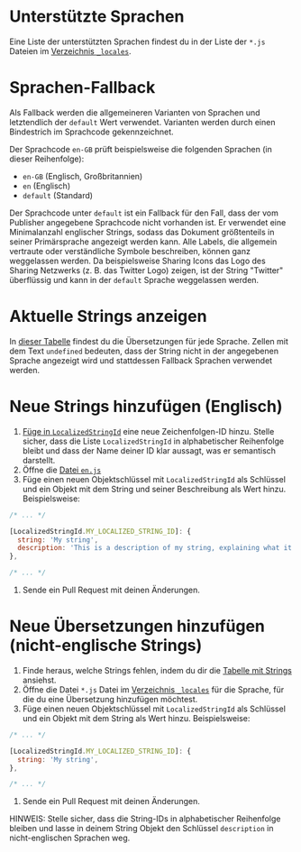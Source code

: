 # Unterstützte Sprachen

Eine Liste der unterstützten Sprachen findest du in der Liste der `*.js` Dateien im [Verzeichnis `_locales`](https://github.com/ampproject/amphtml/tree/main/extensions/amp-story/1.0/_locales).

# Sprachen-Fallback

Als Fallback werden die allgemeineren Varianten von Sprachen und letztendlich der `default` Wert verwendet. Varianten werden durch einen Bindestrich im Sprachcode gekennzeichnet.

Der Sprachcode `en-GB` prüft beispielsweise die folgenden Sprachen (in dieser Reihenfolge):

-   `en-GB` (Englisch, Großbritannien)
-   `en` (Englisch)
-   `default` (Standard)

Der Sprachcode unter `default` ist ein Fallback für den Fall, dass der vom Publisher angegebene Sprachcode nicht vorhanden ist. Er verwendet eine Minimalanzahl englischer Strings, sodass das Dokument größtenteils in seiner Primärsprache angezeigt werden kann. Alle Labels, die allgemein vertraute oder verständliche Symbole beschreiben, können ganz weggelassen werden. Da beispielsweise Sharing Icons das Logo des Sharing Netzwerks (z. B. das Twitter Logo) zeigen, ist der String "Twitter" überflüssig und kann in der `default` Sprache weggelassen werden.

# Aktuelle Strings anzeigen

In [dieser Tabelle](https://bit.ly/amp-story-strings) findest du die Übersetzungen für jede Sprache. Zellen mit dem Text `undefined` bedeuten, dass der String nicht in der angegebenen Sprache angezeigt wird und stattdessen Fallback Sprachen verwendet werden.

# Neue Strings hinzufügen (Englisch)

1. [Füge in `LocalizedStringId`](https://github.com/ampproject/amphtml/blob/main/src/localized-strings.js#L31) eine neue Zeichenfolgen-ID hinzu. Stelle sicher, dass die Liste `LocalizedStringId` in alphabetischer Reihenfolge bleibt und dass der Name deiner ID klar aussagt, was er semantisch darstellt.
2. Öffne die [Datei `en.js`](https://github.com/ampproject/amphtml/blob/main/extensions/amp-story/1.0/_locales/en.js)
3. Füge einen neuen Objektschlüssel mit `LocalizedStringId` als Schlüssel und ein Objekt mit dem String und seiner Beschreibung als Wert hinzu. Beispielsweise:

```javascript
/* ... */

[LocalizedStringId.MY_LOCALIZED_STRING_ID]: {
  string: 'My string',
  description: 'This is a description of my string, explaining what it means and/or how it is used.',
},

/* ... */
```

1. Sende ein Pull Request mit deinen Änderungen.

# Neue Übersetzungen hinzufügen (nicht-englische Strings)

1. Finde heraus, welche Strings fehlen, indem du dir die [Tabelle mit Strings](https://bit.ly/amp-story-strings) ansiehst.
2. Öffne die Datei `*.js` Datei im [Verzeichnis `_locales`](https://github.com/ampproject/amphtml/tree/main/extensions/amp-story/1.0/_locales) für die Sprache, für die du eine Übersetzung hinzufügen möchtest.
3. Füge einen neuen Objektschlüssel mit `LocalizedStringId` als Schlüssel und ein Objekt mit dem String als Wert hinzu. Beispielsweise:

```javascript
/* ... */

[LocalizedStringId.MY_LOCALIZED_STRING_ID]: {
  string: 'My string',
},

/* ... */
```

1. Sende ein Pull Request mit deinen Änderungen.

HINWEIS: Stelle sicher, dass die String-IDs in alphabetischer Reihenfolge bleiben und lasse in deinem String Objekt den Schlüssel `description` in nicht-englischen Sprachen weg.
